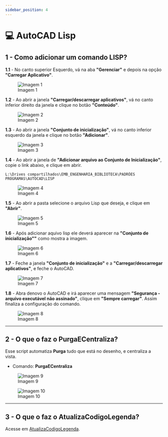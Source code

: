 ```yaml
---
sidebar_position: 4
---
```


# 💻 AutoCAD Lisp

## 1 - Como adicionar um comando LISP?

**1.1** - No canto superior Esquerdo, vá na aba **"Gerenciar"** e depois na opção **"Carregar Aplicativo"**.

<figure>
    <img src="/img/autocad/tutoriais/autocad-lisp/img_autocad_tutoriais_autocad-lisp_img01.png" alt="Imagem 1" />
    <figcaption>Imagem 1</figcaption>
</figure>

**1.2** - Ao abrir a janela **"Carregar/descarregar aplicativos"**, vá no canto inferior direito da janela e clique no botão **"Conteúdo"**.

<figure>
    <img src="/img/autocad/tutoriais/autocad-lisp/img_autocad_tutoriais_autocad-lisp_img02.png" alt="Imagem 2" />
    <figcaption>Imagem 2</figcaption>
</figure>

**1.3** - Ao abrir a janela **"Conjunto de inicialização"**, vá no canto inferior esquerdo da janela e clique no botão **"Adicionar"**.

<figure>
    <img src="/img/autocad/tutoriais/autocad-lisp/img_autocad_tutoriais_autocad-lisp_img03.png" alt="Imagem 3" />
    <figcaption>Imagem 3</figcaption>
</figure>

**1.4** - Ao abrir a janela de **"Adicionar arquivo ao Conjunto de Inicialização"**, copie o link abaixo, e clique em abrir.

```
L:\Drives compartilhados\EMB_ENGENHARIA_BIBLIOTECA\PADRÕES PROGRAMAS\AUTOCAD\LISP
```

<figure>
    <img src="/img/autocad/tutoriais/autocad-lisp/img_autocad_tutoriais_autocad-lisp_img04.png" alt="Imagem 4" />
    <figcaption>Imagem 4</figcaption>
</figure>

**1.5** - Ao abrir a pasta selecione o arquivo Lisp que deseja, e clique em **"Abrir"**.

<figure>
    <img src="/img/autocad/tutoriais/autocad-lisp/img_autocad_tutoriais_autocad-lisp_img05.png" alt="Imagem 5" />
    <figcaption>Imagem 5</figcaption>
</figure>

**1.6** - Após adicionar aquivo lisp ele deverá aparecer na **"Conjunto de inicialização""** como mostra a imagem.

<figure>
    <img src="/img/autocad/tutoriais/autocad-lisp/img_autocad_tutoriais_autocad-lisp_img06.png" alt="Imagem 6" />
    <figcaption>Imagem 6</figcaption>
</figure>

**1.7** - Feche a janela **"Conjunto de inicialização"** e a **"Carregar/descarregar aplicativos"**, e feche o AutoCAD.

<figure>
    <img src="/img/autocad/tutoriais/autocad-lisp/img_autocad_tutoriais_autocad-lisp_img07.png" alt="Imagem 7" />
    <figcaption>Imagem 7</figcaption>
</figure>

**1.8** - Abra denovo o AutoCAD e irá aparecer uma mensagem **"Segurança - arquivo executável não assinado"**, clique em **"Sempre carregar"**. Assim finaliza a configuração do comando.

<figure>
    <img src="/img/autocad/tutoriais/autocad-lisp/img_autocad_tutoriais_autocad-lisp_img08.png" alt="Imagem 8" />
    <figcaption>Imagem 8</figcaption>
</figure>

---

## 2 - O que o faz o PurgaECentraliza?

Esse script automatiza **Purga** tudo que está no desenho, e centraliza a vista.

- Comando: **PurgaECentraliza**

<figure>
    <img src="/img/autocad/tutoriais/autocad-lisp/img_autocad_tutoriais_autocad-lisp_img09.png" alt="Imagem 9" />
    <figcaption>Imagem 9</figcaption>
</figure>

<figure>
    <img src="/img/autocad/tutoriais/autocad-lisp/img_autocad_tutoriais_autocad-lisp_img10.png" alt="Imagem 10" />
    <figcaption>Imagem 10</figcaption>
</figure>

---

## 3 - O que o faz o AtualizaCodigoLegenda?

Acesse em <a href="/docs/tutorial-autocad/lisp/atualiza-codigo-legenda">AtualizaCodigoLegenda</a>.